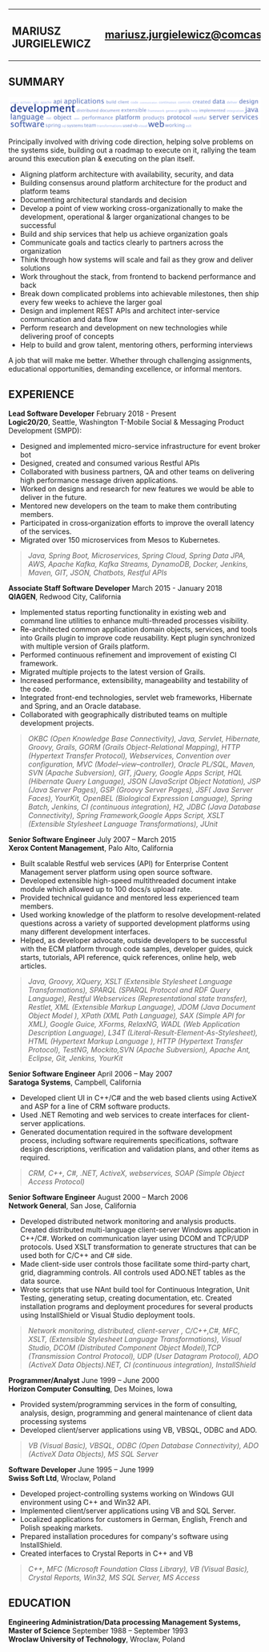 <table>
<tbody>
<tr>
<td><h2><bold>MARIUSZ JURGIELEWICZ</bold></h2></td>
<td><img src="linkedinqr.jpg" alt="LinkedIn"></td>
<td><h2><a href="mailto:mariusz.jurgielewicz@comcast.net">mariusz.jurgielewicz@comcast.net</a><h2></td>
</tr>
</body>
</table>

## SUMMARY
![](resume_tagcloud.png)

Principally involved with driving code direction, helping solve problems on the systems side, building out a roadmap to execute on it, rallying the team around this execution plan & executing on the plan itself.

* Aligning platform architecture with availability, security, and data
* Building consensus around platform architecture for the product and platform teams
* Documenting architectural standards and decision
* Develop a point of view working cross-organizationally to make the development, operational & larger organizational changes to be successful
* Build and ship services that help us achieve organization goals
* Communicate goals and tactics clearly to partners across the organization
* Think through how systems will scale and fail as they grow and deliver solutions
* Work throughout the stack, from frontend to backend performance and back
* Break down complicated problems into achievable milestones, then ship every few weeks to achieve the larger goal
* Design and implement REST APIs and architect inter-service communication and data flow
* Perform research and development on new technologies while delivering proof of concepts
* Help to build and grow talent, mentoring others, performing interviews

A job that will make me better. Whether through challenging assignments, educational opportunities, demanding excellence, or informal mentors.

## EXPERIENCE
**Lead Software Developer** February 2018 - Present \
**Logic20/20**, Seattle, Washington
T-Mobile Social & Messaging Product Development (SMPD):

* Designed and implemented micro-service infrastructure for event broker bot
* Designed, created and consumed various Restful APIs
* Collaborated with business partners, QA and other teams on delivering high performance message driven applications.
* Worked on designs and research for new features we would be able to deliver in the future.
* Mentored new developers on the team to make them contributing members.
* Participated in cross‐organization efforts to improve the overall latency of the services.
* Migrated over 150 microservices from Mesos to Kubernetes.

> _Java, Spring Boot, Microservices, Spring Cloud, Spring Data JPA, AWS, Apache Kafka, Kafka Streams, DynamoDB, Docker, Jenkins, Maven, GIT, JSON, Chatbots, Restful APIs_


**Associate Staff Software Developer** March 2015 - January 2018 \
**QIAGEN**, Redwood City, California

* Implemented status reporting functionality in existing web and command line utilities to enhance multi-threaded processes visibility.
* Re-architected common application domain objects, services, and tools into Grails plugin to improve code reusability. Kept plugin synchronized with multiple version of Grails platform.
* Performed continuous refinement and improvement of existing CI framework.
* Migrated multiple projects to the latest version of Grails.
* Increased performance, extensibility, manageability and testability of the code.
* Integrated front-end technologies, servlet web frameworks, Hibernate and Spring, and an Oracle database.
* Collaborated with geographically distributed teams on multiple development projects.
  
> _OKBC (Open Knowledge Base Connectivity), Java, Servlet, Hibernate, Groovy, Grails, GORM (Grails Object-Relational Mapping), HTTP (Hypertext Transfer Protocol), Webservices, Convention over configuration, MVC (Model–view–controller), Oracle PL/SQL, Maven, SVN (Apache Subversion), GIT, jQuery, Google Apps Script, HQL (Hibernate Query Language), JSON (JavaScript Object Notation), JSP (Java Server Pages), GSP (Groovy Server Pages), JSF( Java Server Faces), YourKit, OpenBEL (Biological Expression Language), Spring Batch, Jenkins, CI (continuous integration), H2, JDBC (Java Database Connectivity), Spring Framework,Google Apps Script, 
XSLT (Extensible Stylesheet Language Transformations), JUnit_

**Senior Software Engineer** July 2007 – March 2015 \
**Xerox Content Management**, Palo Alto, California

* Built scalable Restful web services (API) for Enterprise Content Management server platform using open source software.
* Developed extensible high-speed multithreaded document intake module which allowed up to 100 docs/s upload rate.
* Provided technical guidance and mentored less experienced team members.
* Used working knowledge of the platform to resolve development-related questions across a variety of supported development platforms using many different development interfaces.
* Helped, as developer advocate, outside developers to be successful with the ECM platform through code samples, developer guides, quick starts, tutorials, API reference, quick references, online help, web articles.

> _Java, Groovy, XQuery, XSLT (Extensible Stylesheet Language Transformations), SPARQL (SPARQL Protocol and RDF Query Language), Restful Webservices (Representational state transfer), Restlet, XML (Extensible Markup Language), JDOM (Java Document Object Model ), XPath (XML Path Language), SAX (Simple API for XML), Google Guice, XForms, RelaxNG, WADL (Web Application Description Language), L34T (Literal-Result-Element-As-Stylesheet), HTML (Hypertext Markup Language ), HTTP (Hypertext Transfer Protocol), TestNG, Mockito,SVN (Apache Subversion), Apache Ant, Eclipse, Git, Jenkins, YourKit_

**Senior Software Engineer** April 2006 – May 2007 \
**Saratoga Systems**, Campbell, California
* Developed client UI in C++/C\# and the web based clients using ActiveX and ASP for a line of CRM software products.
* Used .NET Remoting and web services to create interfaces for client-server applications.
* Generated documentation required in the software development process, including software requirements specifications, software design descriptions, verification and validation plans, and other items as required.

> _CRM, C++, C#, .NET, ActiveX, webservices, SOAP (Simple Object Access Protocol)_


**Senior Software Engineer** August 2000 – March 2006 \
**Network General**, San Jose, California

* Developed distributed network monitoring and analysis products. Created distributed multi-language client-server Windows application in C++/C#. Worked on communication layer using DCOM and TCP/UDP protocols. Used XSLT transformation to generate structures that can be used both for C/C++ and C# side.
* Made client-side user controls those facilitate some third-party chart, grid, diagramming controls. All controls used ADO.NET tables as the data source.
* Wrote scripts that use NAnt build tool for Continuous Integration, Unit Testing, generating setup, creating documentation, etc. Created installation programs and deployment procedures for several products using InstallShield or Visual Studio deployment tools.

> _Network monitoring, distributed, client-server , C/C++,C#, MFC, XSLT, (Extensible Stylesheet Language Transformations), Visual Studio, DCOM (Distributed Component Object Model),TCP (Transmission Control Protocol), UDP (User Datagram Protocol), ADO (ActiveX Data Objects).NET, CI (continuous integration), InstallShield_

**Programmer/Analyst** June 1999 – June 2000 \
**Horizon Computer Consulting**, Des Moines, Iowa

* Provided system/programming services in the form of consulting, analysis, design, programming and general maintenance of client data processing systems
* Developed client/server applications using VB, VBSQL, ODBC and ADO.

> _VB (Visual Basic), VBSQL, ODBC (Open Database Connectivity), ADO (ActiveX Data Objects), MS SQL Server_

**Software Developer** June 1995 – June 1999 \
**Swiss Soft Ltd**, Wroclaw, Poland

* Developed project-controlling systems working on Windows GUI environment using C++ and Win32 API.
* Implemented client/server applications using VB and SQL Server.
* Localized applications for customers in German, English, French and Polish speaking markets.
* Prepared installation procedures for company's software using InstallShield.
* Created interfaces to Crystal Reports in C++ and VB

> _C++, MFC (Microsoft Foundation Class Library), VB (Visual Basic), Crystal Reports, Win32, MS SQL Server, MS Access_

## EDUCATION

**Engineering Administration/Data processing Management Systems, Master of Science** September 1988 – September 1993 \
**Wroclaw University of Technology**, Wroclaw, Poland